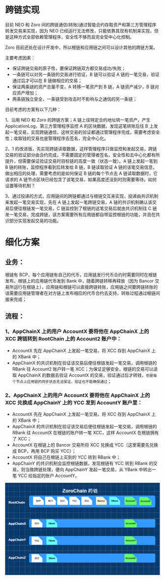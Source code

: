 # 跨链实现
目前 NEO 和 Zoro 间的跨链通信(转账)通过智能合约存取资产和第三方管理程序转发交易来实现，因为 NEO 已经运行无法修改，只能依靠其现有机制来实现，但是这种方式全部依赖管理程序，安全性不够而且完全受中心化控制。

Zoro 目前还处在设计开发中，所以根链和应用链之间可以设计其他的跨链方案。

主要考虑因素：
* 保证跨链交易的原子性，要保证跨链双方都交易成功/失败；
* 一条链可以对另一条链的交易进行验证，B 链可以验证 A 链的一笔交易，验证通过后才可以在 B 链做相应的交易；
* 保证两条链的资产总量不变，A 转移一笔资产到 B 链，A 链资产减少，B 链对应资产增加；
* 两条链独立安全，一条链受到攻击时不影响与之通信的另一条链；


目前考虑的方案有以下几种：

1、沿用 NEO 和 Zoro 的跨链方案；A 链上往特定合约地址转一笔资产，产生 ApplicationLog，第三方管理程序监控 A 的区块数据，发现这笔转账后往 B 上发起一笔交易，实现跨链通信，这样交易的验证都通过管理程序完成，需要考虑安全性；收取钱的交易也是管理程序去签名，完全中心化。

2、1 的改进版，先实现跨链读取数据，这样管理程序只做监控和发起交易，跨链交易的验证部分由合约完成，不需要固定的管理者签名，安全性和去中心化都有所提升，但需要保证验证交易时目标链的高度一致（状态一致）。A 链上发起一笔到 B 链的转账，监控程序看到后转发给 B 链，B 链读取验证 A 链的该笔交易信息，做出相应的处理，需要考虑的是如何保证 B 链的每个节点去 A 链读取数据时，它请求的 A 链节点区块已经包含了该笔交易，如果高度还没到时则需要等待，如何设置等待机制？

3、通过投递的方式，应用链间的跨链都通过与根链交互来实现，投递由共识机制来发起一笔交易实现，先在 A 链上发起一笔跨链交易，A 链的共识机制确认该交易后便往根链发一笔交易，C 链监控到了根链的这笔交易后就由共识机制往 C 链发一笔交易，完成跨链，该方案需要所有应用链都自带监控根链的功能，并且在共识部分实现发起交易的功能。



# 细化方案
## 业务：

根链有 BCP，每个应用链有自己的代币，应用链发行代币合约时需要同时在根链发布，根链上的应用链代币发到 Bank 中，随着跨链转移再释放（因为 Bancor 交易所运行在根链上），应用链和根链可以直接跨链转账，应用链之间要跨链转账的话需要应用链管理者在对方链上发布相应的代币合约去支持，转账过程通过根链间接来完成；

## 流程：

### 1、AppChainX 上的用户 AccountX 要将他在 AppChainX 上的 XCC 跨链转到 RootChain 上的 Account2 账户中：
* AccountX 先在 AppChainX 上发起一笔交易，将 XCC 存到 AppChainX 上的 XBank 中；
* AppChainX 的共识机制在验证该交易后便往根链发起一笔交易，调用根链的 RBank 往 Account2 账户转一笔 XCC；为保证足够安全，根链的交易可以读取 AppChainX 的数据去验证 AccountX 的交易，验证通过后才转钱，`但是每个节点上应用链的同步状态无法保证，验证也不能确保通过`；

### 2、AppChainX 上的用户 AccountX 要将他在 AppChainX 上的 XCC 兑换成 AppChainY 上的 YCC 发到 AccountY 账户里：
* AccountX 先在 AppChainX 上发起一笔交易，将 XCC 存到 AppChainX 上的 XBank 中；
* AppChainX 的共识机制在验证该交易后便往根链发起一笔交易，调用根链的 RBank 往 AccountX 在根链的账户转一笔 XCC，这样 AccountX 在根链拥有了 XCC；
* AccountX 在根链上的 Bancor 交易所将 XCC 兑换成 YCC（这里需要先兑换成 BCP，再用 BCP 购买 YCC）；
* AccountX 将自己在根链上买到的 YCC 转到 RBank 中；
* AppChainY 的共识机制会监控根链数据，发现根链有 YCC 转到 RBank 的交易，则当做跨链处理，便向 AppChainY 发起一笔交易，从 YBank 中转出一笔 YCC 给指定的账户 AccountY。


![](Zoro.png)
